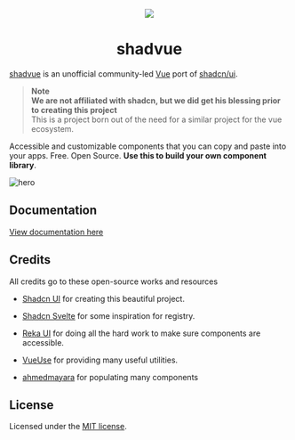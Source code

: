 <p align="center">
<img src="https://avatars.githubusercontent.com/u/227831990?s=48&v=4" />
  <h1 align="center">
  shadvue
 </h1>
</p>

[shadvue](https://www.shadvue.com/) is an unofficial community-led [Vue](https://vuejs.org) port of [shadcn/ui](https://ui.shadcn.com/).

> **Note** <br> **We are not affiliated with shadcn, but we did get his blessing prior to creating this project** <br> This is a project born out of the need for a similar project for the vue ecosystem.

Accessible and customizable components that you can copy and paste into your apps. Free. Open Source. **Use this to build your own component library**.

![hero](apps/www/src/public/og.png)

## Documentation

[View documentation here](https://www.shadvue.com/docs/introduction.html)

## Credits

All credits go to these open-source works and resources

- [Shadcn UI](https://ui.shadcn.com) for creating this beautiful project.
- [Shadcn Svelte](https://shadcn-svelte.com) for some inspiration for registry.
- [Reka UI](https://reka-ui.com) for doing all the hard work to make sure components are accessible.
- [VueUse](https://vueuse.org) for providing many useful utilities.

- [ahmedmayara](https://github.com/ahmedmayara/shadvue) for populating many components

## License

Licensed under the [MIT license](https://github.com/shadcn/ui/blob/main/LICENSE.md).
